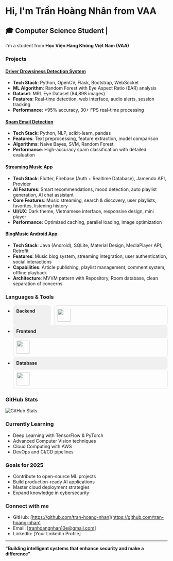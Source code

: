 # Hi, I'm Trần Hoàng Nhân from VAA

## 🎓 Computer Science Student | 

I'm a  student from **Học Viện Hàng Không Việt Nam (VAA)**

### Projects

#### [Driver Drowsiness Detection System](https://github.com/tran-hoang-nhan/drowsiness-detection)
- **Tech Stack**: Python, OpenCV, Flask, Bootstrap, WebSocket
- **ML Algorithm**: Random Forest with Eye Aspect Ratio (EAR) analysis
- **Dataset**: MRL Eye Dataset (84,898 images)
- **Features**: Real-time detection, web interface, audio alerts, session tracking
- **Performance**: >95% accuracy, 30+ FPS real-time processing

#### [Spam Email Detection](https://github.com/tran-hoang-nhan/Spam-Email-Detection)
- **Tech Stack**: Python, NLP, scikit-learn, pandas
- **Features**: Text preprocessing, feature extraction, model comparison
- **Algorithms**: Naive Bayes, SVM, Random Forest
- **Performance**: High-accuracy spam classification with detailed evaluation

#### [Streaming Music App](https://github.com/tran-hoang-nhan/Music-App-Flutter)
- **Tech Stack**: Flutter, Firebase (Auth + Realtime Database), Jamendo API, Provider
- **AI Features**: Smart recommendations, mood detection, auto playlist generation, AI chat assistant
- **Core Features**: Music streaming, search & discovery, user playlists, favorites, listening history
- **UI/UX**: Dark theme, Vietnamese interface, responsive design, mini player
- **Performance**: Optimized caching, parallel loading, image optimization

#### [BlogMusic Android App](https://github.com/tran-hoang-nhan/BlogMusic)
- **Tech Stack**: Java (Android), SQLite, Material Design, MediaPlayer API, Retrofit
- **Features**: Music blog system, streaming integration, user authentication, social interactions
- **Capabilities**: Article publishing, playlist management, comment system, offline playback
- **Architecture**: MVVM pattern with Repository, Room database, clean separation of concerns

### Languages & Tools  
- <div style="display: grid; grid-template-columns: 1fr 3fr; gap: 10px; max-width: 800px; font-family: Arial, sans-serif;">
    <div style="font-weight: bold; padding: 10px; background: #f0f0f0; border-radius: 8px;">Backend</div>
    <div style="padding: 10px; border: 1px solid #ddd; border-radius: 8px;">
      <img height="40" src="https://skillicons.dev/icons?i=php,python,nodejs,java"/>
  </div>
  
- <div style="font-weight: bold; padding: 10px; background: #f0f0f0; border-radius: 8px;">Frontend</div>
    <div style="padding: 10px; border: 1px solid #ddd; border-radius: 8px;">
      <img height="40" src="https://skillicons.dev/icons?i=react,flutter,dart,html,css,sass,js,figma"/>
    </div>
  
- <div style="font-weight: bold; padding: 10px; background: #f0f0f0; border-radius: 8px;">Database</div>
    <div style="padding: 10px; border: 1px solid #ddd; border-radius: 8px;">
      <img height="40" src="https://skillicons.dev/icons?i=mysql,mongodb"/>
    </div>
  </div>








### GitHub Stats

![GitHub Stats](https://github-readme-stats.vercel.app/api?username=tran-hoang-nhan&show_icons=true&theme=radical)

### Currently Learning
- Deep Learning with TensorFlow & PyTorch
- Advanced Computer Vision techniques
- Cloud Computing with AWS
- DevOps and CI/CD pipelines

### Goals for 2025
- Contribute to open-source ML projects
- Build production-ready AI applications
- Master cloud deployment strategies
- Expand knowledge in cybersecurity

### Connect with me
- GitHub: [https://github.com/tran-hoang-nhan](https://github.com/tran-hoang-nhan)
- Email: [tranhoangnhan10e@gmail.com]
- LinkedIn: [Your LinkedIn Profile]

---
**"Building intelligent systems that enhance security and make a difference"**
